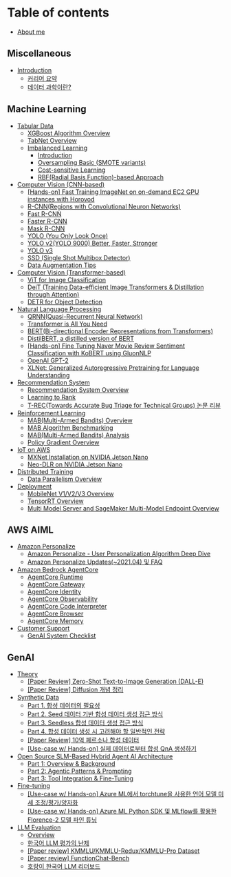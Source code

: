 # Table of contents

* [About me](README.md)

## Miscellaneous

* [Introduction](miscellaneous/about-me/README.md)
  * [커리어 요약](miscellaneous/about-me/career.md)
  * [데이터 과학이란?](miscellaneous/about-me/data-science.md)

## Machine Learning <a href="#ml" id="ml"></a>

* [Tabular Data](ml/tabular/README.md)
  * [XGBoost Algorithm Overview](ml/tabular/xgboost.md)
  * [TabNet Overview](ml/tabular/tabnet-overview.md)
  * [Imbalanced Learning](ml/tabular/imbalanced-learning/README.md)
    * [Introduction](ml/tabular/imbalanced-learning/overview.md)
    * [Oversampling Basic (SMOTE variants)](ml/tabular/imbalanced-learning/oversampling-basic-smote-variants.md)
    * [Cost-sensitive Learning](ml/tabular/imbalanced-learning/cost-sensitive-learning.md)
    * [RBF(Radial Basis Function)-based Approach](ml/tabular/imbalanced-learning/rbf-radial-basis-function-based-approach.md)
* [Computer Vision (CNN-based)](ml/cv/README.md)
  * [\[Hands-on\] Fast Training ImageNet on on-demand EC2 GPU instances with Horovod](ml/cv/imagenet-horovod.md)
  * [R-CNN(Regions with Convolutional Neuron Networks)](ml/cv/r-cnn.md)
  * [Fast R-CNN](ml/cv/fast-r-cnn.md)
  * [Faster R-CNN](ml/cv/faster-r-cnn.md)
  * [Mask R-CNN](ml/cv/mask-r-cnn.md)
  * [YOLO (You Only Look Once)](ml/cv/yolo.md)
  * [YOLO v2(YOLO 9000) Better, Faster, Stronger](ml/cv/yolo-v2.md)
  * [YOLO v3](ml/cv/yolo-v3.md)
  * [SSD (Single Shot Multibox Detector)](ml/cv/ssd.md)
  * [Data Augmentation Tips](ml/cv/data-augmentation-tips.md)
* [Computer Vision (Transformer-based)](ml/computer-vision-transformer-based/README.md)
  * [ViT for Image Classification](ml/computer-vision-transformer-based/vit-for-image-classification.md)
  * [DeiT (Training Data-efficient Image Transformers & Distillation through Attention)](ml/computer-vision-transformer-based/deit-training-data-efficient-image-transformers-and-distillation-through-attention.md)
  * [DETR for Object Detection](ml/computer-vision-transformer-based/detr-for-object-detection.md)
* [Natural Language Processing](ml/nlp/README.md)
  * [QRNN(Quasi-Recurrent Neural Network)](ml/nlp/qrnn.md)
  * [Transformer is All You Need](ml/nlp/transformer.md)
  * [BERT(Bi-directional Encoder Representations from Transformers)](ml/nlp/bert.md)
  * [DistilBERT, a distilled version of BERT](ml/nlp/distilbert.md)
  * [\[Hands-on\] Fine Tuning Naver Movie Review Sentiment Classification with KoBERT using GluonNLP](ml/nlp/bert-fine-tuning-naver-movie.md)
  * [OpenAI GPT-2](ml/nlp/gpt-2.md)
  * [XLNet: Generalized Autoregressive Pretraining for Language Understanding](ml/nlp/xlnet.md)
* [Recommendation System](ml/recsys/README.md)
  * [Recommendation System Overview](ml/recsys/recommendation-overview.md)
  * [Learning to Rank](ml/recsys/learning-to-rank.md)
  * [T-REC(Towards Accurate Bug Triage for Technical Groups) 논문 리뷰](ml/recsys/t-rec.md)
* [Reinforcement Learning](ml/rl/README.md)
  * [MAB(Multi-Armed Bandits) Overview](ml/rl/mab-overview.md)
  * [MAB Algorithm Benchmarking](ml/rl/mab-benchmarking.md)
  * [MAB(Multi-Armed Bandits) Analysis](ml/rl/mab-analysis.md)
  * [Policy Gradient Overview](ml/rl/policy-gradient-overview.md)
* [IoT on AWS](ml/iot/README.md)
  * [MXNet Installation on NVIDIA Jetson Nano](ml/iot/mxnet-installation-jetson-nano.md)
  * [Neo-DLR on NVIDIA Jetson Nano](ml/iot/neo-dlr-on-nvidia-jetson-nano.md)
* [Distributed Training](ml/distributed-training/README.md)
  * [Data Parallelism Overview](ml/distributed-training/data-parallelism-overview.md)
* [Deployment](ml/deployment/README.md)
  * [MobileNet V1/V2/V3 Overview](ml/deployment/mobilenet.md)
  * [TensorRT Overview](ml/deployment/tensorrt.md)
  * [Multi Model Server and SageMaker Multi-Model Endpoint Overview](ml/deployment/mms.md)

## AWS AIML <a href="#aws" id="aws"></a>

* [Amazon Personalize](aws/amazon-personalize/README.md)
  * [Amazon Personalize - User Personalization Algorithm Deep Dive](aws/amazon-personalize/amazon-personalize-deep-dive.md)
  * [Amazon Personalize Updates(\~2021.04) 및 FAQ](aws/amazon-personalize/updates.md)
* [Amazon Bedrock AgentCore](aws/amazon-bedrock-agentcore/README.md)
  * [AgentCore Runtime](aws/amazon-bedrock-agentcore/runtime.md)
  * [AgentCore Gateway](aws/amazon-bedrock-agentcore/gateway.md)
  * [AgentCore Identity](aws/amazon-bedrock-agentcore/identity.md)
  * [AgentCore Observability](aws/amazon-bedrock-agentcore/observability.md)
  * [AgentCore Code Interpreter](aws/amazon-bedrock-agentcore/code-interpreter.md)
  * [AgentCore Browser](aws/amazon-bedrock-agentcore/browser.md)
  * [AgentCore Memory](aws/amazon-bedrock-agentcore/memory.md)
* [Customer Support](aws/customer-support/README.md)
  * [GenAI System Checklist](aws/customer-support/genai-system-checklist.md)

## GenAI

* [Theory](genai/theory/README.md)
  * [\[Paper Review\] Zero-Shot Text-to-Image Generation (DALL-E)](genai/theory/dall-e.md)
  * [\[Paper Review\] Diffusion 개념 정리](genai/theory/diffusion.md)
* [Synthetic Data](genai/synthetic-data/README.md)
  * [Part 1. 합성 데이터의 필요성](genai/synthetic-data/part-1-overview.md)
  * [Part 2. Seed 데이터 기반 합성 데이터 생성 접근 방식](genai/synthetic-data/part-2-seed.md)
  * [Part 3. Seedless 합성 데이터 생성 접근 방식](genai/synthetic-data/part-3-seedless.md)
  * [Part 4. 합성 데이터 생성 시 고려해야 할 일반적인 전략](genai/synthetic-data/part-4-strategy.md)
  * [\[Paper Review\] 10억 페르소나 합성 데이터](genai/synthetic-data/10b-persona.md)
  * [\[Use-case w/ Hands-on\] 실제 데이터로부터 합성 QnA 생성하기](genai/synthetic-data/azure-usecase.md)
* [Open Source SLM-Based Hybrid Agent AI Architecture](genai/slm-llm-hybrid-arch/README.md)
  * [Part 1: Overview & Background](genai/slm-llm-hybrid-arch/part-1-overview.md)
  * [Part 2: Agentic Patterns & Prompting](genai/slm-llm-hybrid-arch/part-2-agent-patterns.md)
  * [Part 3: Tool Integration & Fine-Tuning](genai/slm-llm-hybrid-arch/part-3-other-patterns.md)
* [Fine-tuning](genai/fine-tuning/README.md)
  * [\[Use-case w/ Hands-on\] Azure ML에서 torchtune을 사용한 언어 모델 미세 조정/평가/양자화](genai/fine-tuning/torchtune-azureml.md)
  * [\[Use-case w/ Hands-on\] Azure ML Python SDK 및 MLflow를 활용한 Florence-2 모델 파인 튜닝](genai/fine-tuning/florence2-finetune-azureml.md)
* [LLM Evaluation](genai/llm-evaluation/README.md)
  * [Overview](genai/llm-evaluation/overview.md)
  * [한국어 LLM 평가의 난제](genai/llm-evaluation/challenges-korean-llm.md)
  * [\[Paper review\] KMMLU/KMMLU-Redux/KMMLU-Pro Dataset](genai/llm-evaluation/kmmlu.md)
  * [\[Paper review\] FunctionChat-Bench](genai/llm-evaluation/funcchat-bench.md)
  * [호랑이 한국어 LLM 리더보드](genai/llm-evaluation/horangi-korean-llm-leaderboard.md)
